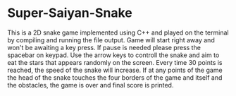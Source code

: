 # Super-Saiyan-Snake
This is a 2D snake game implemented using C++ and played on the terminal by compiling and running the file output.
Game will start right away and won't be awaiting a key press. 
If pause is needed please press the spacebar on keypad. 
Use the arrow keys to controll the snake and aim to eat the stars that appears randomly on the screen. 
Every time 30 points is reached, the speed of the snake will increase.
If at any points of the game the head of the snake touches the four borders of the game and itself and the obstacles, the game is over and final score is printed.

